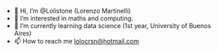 - 👋 Hi, I’m @Lolistone (Lorenzo Martinelli)
- 👀 I’m interested in maths and computing.
- 🌱 I’m currently learning data science (1st year, University of Buenos Aires)
- 📫 How to reach me lolocrsn@hotmail.com

<!---
Lolistone/Lolistone is a ✨ special ✨ repository because its `README.md` (this file) appears on your GitHub profile.
You can click the Preview link to take a look at your changes.
--->

